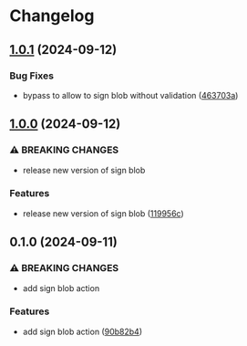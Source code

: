 # Changelog

## [1.0.1](https://github.com/LedgerHQ/actions-security/compare/actions/sign-blob-1.0.0...actions/sign-blob-1.0.1) (2024-09-12)


### Bug Fixes

* bypass to allow to sign blob without validation ([463703a](https://github.com/LedgerHQ/actions-security/commit/463703a0a2cdb0ff7268877519dba0f9bc15837d))

## [1.0.0](https://github.com/LedgerHQ/actions-security/compare/actions/sign-blob-0.1.0...actions/sign-blob-1.0.0) (2024-09-12)


### ⚠ BREAKING CHANGES

* release new version of sign blob

### Features

* release new version of sign blob ([119956c](https://github.com/LedgerHQ/actions-security/commit/119956c47f6c55450ec7e498abba337c6482c62e))

## 0.1.0 (2024-09-11)


### ⚠ BREAKING CHANGES

* add sign blob action

### Features

* add sign blob action ([90b82b4](https://github.com/LedgerHQ/actions-security/commit/90b82b44b342c10a2207106e1563ae0245e891aa))
